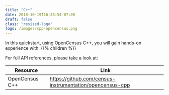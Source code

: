 ```yaml
---
title: "C++"
date: 2018-10-19T16:48:54-07:00
draft: false
class: "resized-logo"
logo: /images/cpp-opencensus.png
---
```


In this quickstart, using OpenCensus C++, you will gain hands-on experience with:
{{% children %}}

For full API references, please take a look at:

Resource|Link
---|---
OpenCensus C++|https://github.com/census-instrumentation/opencensus-cpp
